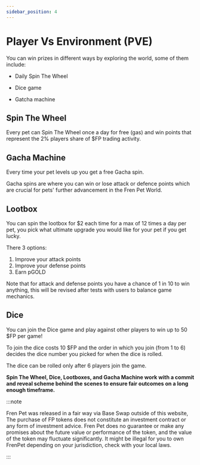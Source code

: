 ```yaml
---
sidebar_position: 4
---
```


# Player Vs Environment (PVE)

You can win prizes in different ways by exploring the world, some of them include:

-   Daily Spin The Wheel
    

-   Dice game
    

-   Gatcha machine
    

## Spin The Wheel

Every pet can Spin The Wheel once a day for free (gas) and win points that represent the 2% players share of $FP trading activity.

## Gacha Machine

Every time your pet levels up you get a free Gacha spin.

Gacha spins are where you can win or lose attack or defence points which are crucial for pets' further advancement in the Fren Pet World.

## Lootbox

You can spin the lootbox for $2 each time for a max of 12 times a day per pet, you pick what ultimate upgrade you would like for your pet if you get lucky. 

There 3 options:

1. Improve your attack points
1. Improve your defense points
1. Earn pGOLD

Note that for attack and defense points you have a chance of 1 in 10 to win anything, this will be revised after tests with users to balance game mechanics.

## Dice

You can join the Dice game and play against other players to win up to 50 $FP per game!

To join the dice costs 10 $FP and the order in which you join (from 1 to 6) decides the dice number you picked for when the dice is rolled.

The dice can be rolled only after 6 players join the game.


**Spin The Wheel, Dice, Lootboxes, and Gacha Machine work with a commit and reveal scheme behind the scenes to ensure fair outcomes on a long enough timeframe.**

:::note

Fren Pet was released in a fair way via Base Swap outside of this website, The purchase of FP tokens does not constitute an investment contract or any form of investment advice. Fren Pet does no guarantee or make any promises about the future value or performance of the token, and the value of the token may fluctuate significantly. It might be illegal for you to own FrenPet depending on your jurisdiction, check with your local laws.

:::

